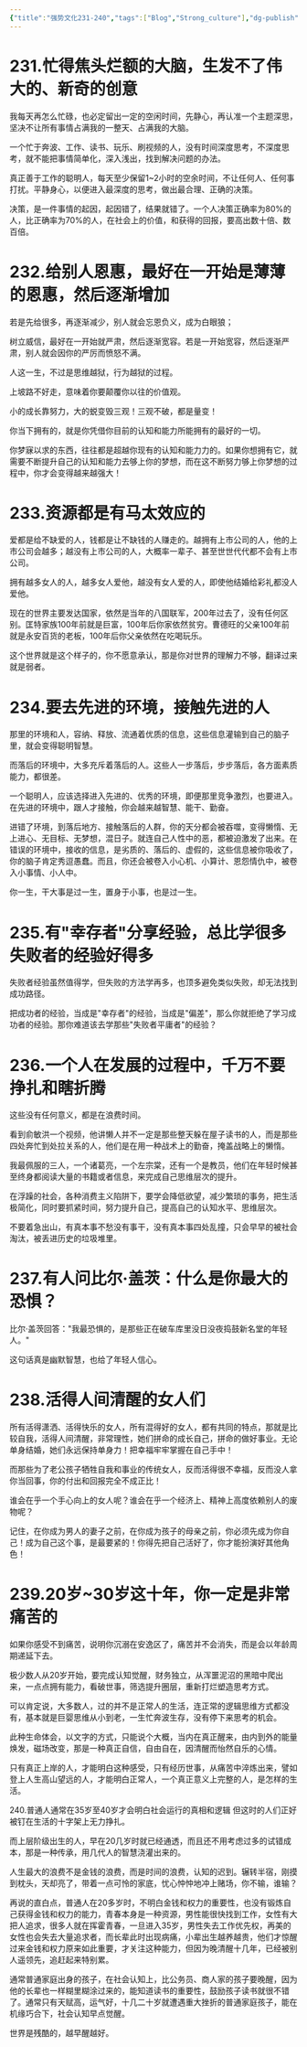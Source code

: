 ```yaml
---
{"title":"强势文化231-240","tags":["Blog","Strong_culture"],"dg-publish":true,"dg-note-icon":5,"permalink":"/🌓Interest_兴趣/Exalt 提升/强势文化/24强势文化231-240/","dgPassFrontmatter":true,"noteIcon":5,"created":"2024-09-18T19:15:36.318+08:00","updated":"2024-09-19T11:30:14.339+08:00"}
---
```


# 231.忙得焦头烂额的大脑，生发不了伟大的、新奇的创意

我每天再怎么忙碌，也必定留出一定的空闲时间，先静心，再认准一个主题深思，坚决不让所有事情占满我的一整天、占满我的大脑。

一个忙于奔波、工作、读书、玩乐、刷视频的人，没有时间深度思考，不深度思考，就不能把事情简单化，深入浅出，找到解决问题的办法。

真正善于工作的聪明人，每天至少保留1~2小时的空余时间，不让任何人、任何事打扰。平静身心，以便进入最深度的思考，做出最合理、正确的决策。

决策，是一件事情的起因，起因错了，结果就错了。一个人决策正确率为80%的人，比正确率为70%的人，在社会上的价值，和获得的回报，要高出数十倍、数百倍。

# 232.给别人恩惠，最好在一开始是薄薄的恩惠，然后逐渐增加

若是先给很多，再逐渐减少，别人就会忘恩负义，成为白眼狼；

树立威信，最好在一开始就严肃，然后逐渐宽容。若是一开始宽容，然后逐渐严肃，别人就会因你的严厉而愤怒不满。

人这一生，不过是思维越狱，行为越狱的过程。

上坡路不好走，意味着你要颠覆你以往的价值观。

小的成长靠努力，大的蜕变毁三观！三观不破，都是量变！

你当下拥有的，就是你凭借你目前的认知和能力所能拥有的最好的一切。

你梦寐以求的东西，往往都是超越你现有的认知和能力力的。如果你想拥有它，就需要不断提升自己的认知和能力去够上你的梦想，而在这不断努力够上你梦想的过程中，你才会变得越来越强大！

# 233.资源都是有马太效应的

爱都是给不缺爱的人，钱都是让不缺钱的人赚走的。越拥有上市公司的人，他的上市公司会越多；越没有上市公司的人，大概率一辈子、甚至世世代代都不会有上市公司。

拥有越多女人的人，越多女人爱他，越没有女人爱的人，即使他结婚给彩礼都没人爱他。

现在的世界主要发达国家，依然是当年的八国联军，200年过去了，没有任何区别。匡特家族100年前就是巨富，100年后你家依然贫穷。曹德旺的父亲100年前就是永安百货的老板，100年后你父亲依然在吃喝玩乐。

这个世界就是这个样子的，你不愿意承认，那是你对世界的理解力不够，翻译过来就是弱者。

# 234.要去先进的环境，接触先进的人

那里的环境和人，容纳、释放、流通着优质的信息，这些信息灌输到自己的脑子里，就会变得聪明智慧。

而落后的环境中，大多充斥着落后的人。这些人一步落后，步步落后，各方面素质能力，都很差。

一个聪明人，应该选择进入先进的、优秀的环境，即便那里竞争激烈，也要进入。在先进的环境中，跟人才接触，你会越来越智慧、能干、勤奋。

进错了环境，到落后地方、接触落后的人群，你的天分都会被吞噬，变得懒惰、无上进心、无目标、无梦想，混日子。就连自己人性中的恶，都被迫激发了出来。在错误的环境中，接收的信息，是劣质的、落后的、虚假的，这些信息被你吸收了，你的脑子肯定秀逗愚蠢。而且，你还会被卷入小心机、小算计、恩怨情仇中，被卷入小事情、小人中。

你一生，干大事是过一生，置身于小事，也是过一生。

# 235.有"幸存者"分享经验，总比学很多失败者的经验好得多

失败者经验虽然值得学，但失败的方法学再多，也顶多避免类似失败，却无法找到成功路径。

把成功者的经验，当成是"幸存者"的经验，当成是"偏差"，那么你就拒绝了学习成功者的经验。那你难道该去学那些"失败者平庸者"的经验？

# 236.一个人在发展的过程中，千万不要挣扎和瞎折腾

这些没有任何意义，都是在浪费时间。

看到俞敏洪一个视频，他讲懒人并不一定是那些整天躲在屋子读书的人，而是那些四处奔忙到处拉关系的人，他们是在用一种战术上的勤奋，掩盖战略上的懒惰。

我最佩服的三人，一个诸葛亮，一个左宗棠，还有一个是教员，他们在年轻时候甚至终身都阅读大量的书籍或者信息，来完成自己思维层次的提升。

在浮躁的社会，各种消费主义陷阱下，要学会降低欲望，减少繁琐的事务，把生活极简化，同时要抓紧时间，努力提升自己，提高自己的认知水平、思维层次。

不要着急出山，有真本事不愁没有事干，没有真本事四处乱撞，只会早早的被社会淘汰，被丢进历史的垃圾堆里。

# 237.有人问比尔·盖茨：什么是你最大的恐惧？

比尔·盖茨回答："我最恐惧的，是那些正在破车库里没日没夜捣鼓新名堂的年轻人。"

这句话真是幽默智慧，也给了年轻人信心。

# 238.活得人间清醒的女人们

所有活得潇洒、活得快乐的女人，所有混得好的女人，都有共同的特点，那就是比较自我，活得人间清醒，非常理性，她们拼命的成长自己，拼命的做好事业。无论单身结婚，她们永远保持单身力！把幸福牢牢掌握在自己手中！

而那些为了老公孩子牺牲自我和事业的传统女人，反而活得很不幸福，反而没人拿你当回事，你的付出和回报完全不成正比！

谁会在乎一个手心向上的女人呢？谁会在乎一个经济上、精神上高度依赖别人的废物呢？

记住，在你成为男人的妻子之前，在你成为孩子的母亲之前，你必须先成为你自己！成为自己这个事，是最要紧的！你得先把自己活好了，你才能扮演好其他角色！

# 239.20岁~30岁这十年，你一定是非常痛苦的

如果你感受不到痛苦，说明你沉溺在安逸区了，痛苦并不会消失，而是会以年龄周期递延下去。

极少数人从20岁开始，要完成认知觉醒，财务独立，从浑噩泥沼的黑暗中爬出来，一点点拥有能力，看破世事，筛选提升圈层，重新打烂塑造思考方式。

可以肯定说，大多数人，过的并不是正常人的生活，连正常的逻辑思维方式都没有，基本就是巨婴思维从小到老，一生忙奔波生存，没有停下来思考的机会。

此种生命体会，以文字的方式，只能说个大概，当内在真正醒来，由内到外的能量焕发，磁场改变，那是一种真正自信，自由自在，因清醒而怡然自乐的心情。

只有真正上岸的人，才能明白这种感受，只有经历世事，从痛苦中淬炼出来，譬如登上人生高山望远的人，才能明白正常人，一个真正意义上完整的人，是怎样的生活。

240.普通人通常在35岁至40岁才会明白社会运行的真相和逻辑
但这时的人们正好被钉在生活的十字架上无力挣扎。

而上层阶级出生的人，早在20几岁时就已经通透，而且还不用考虑过多的试错成本，那是一种传承，用几代人的智慧浇灌出来的。

人生最大的浪费不是金钱的浪费，而是时间的浪费，认知的迟到。辗转半宿，刚摸到枕头，天却亮了，带着一点可怜的家底，忧心忡忡地冲上赌场，你不输，谁输？

再说的直白点，普通人在20多岁时，不明白金钱和权力的重要性，也没有锻炼自己获得金钱和权力的能力，青春本身是一种资源，男性能很快找到工作，女性有大把人追求，很多人就在挥霍青春，一旦进入35岁，男性失去工作优先权，再美的女性也会失去大量追求者，而长辈此时出现病痛，小辈出生越养越贵，他们才惊醒过来金钱和权力原来如此重要，才关注这种能力，但因为晚清醒十几年，已经被别人遥领先，追赶起来特别累。

通常普通家庭出身的孩子，在社会认知上，比公务员、商人家的孩子要晚醒，因为他的长辈也一样糊里糊涂过来的，能知道读书的重要性，鼓励孩子读书就很不错了。通常只有天赋高，运气好，十几二十岁就遭遇重大挫折的普通家庭孩子，能在机缘巧合下，社会认知早点觉醒。

世界是残酷的，越早醒越好。
